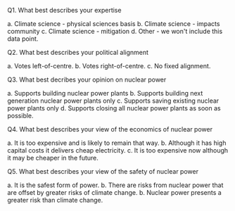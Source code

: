 Q1. What best describes your expertise

a. Climate science - physical sciences basis
b. Climate science - impacts community
c. Climate science - mitigation
d. Other - we won't include this data point.

Q2. What best describes your political alignment

a. Votes left-of-centre.
b. Votes right-of-centre.
c. No fixed alignment.

Q3. What best decribes your opinion on nuclear power

a. Supports building nuclear power plants
b. Supports building next generation nuclear power plants only
c. Supports saving existing nuclear power plants only
d. Supports closing all nuclear power plants as soon as possible.

Q4. What best describes your view of the economics of nuclear power

a. It is too expensive and is likely to remain that way.
b. Although it has high capital costs it delivers cheap electricity.
c. It is too expensive now although it may be cheaper in the future.

Q5. What best describes your view of the safety of nuclear power

a. It is the safest form of power.
b. There are risks from nuclear power that are offset by greater risks of climate change.
b. Nuclear power presents a greater risk than climate change.
